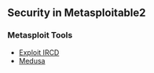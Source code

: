 ## Security in Metasploitable2

### Metasploit Tools

- [Exploit IRCD](zh/Linux-Ubuntu8.04-ircd-exploit.md)
- [Medusa](zh/Linux-Ubuntu8.04-violence-ssh.md)
